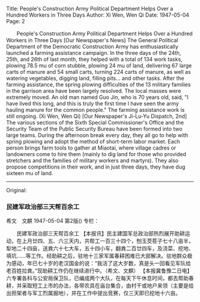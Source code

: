 Title: People's Construction Army Political Department Helps Over a Hundred Workers in Three Days
Author: Xi Wen, Wen Qi
Date: 1947-05-04
Page: 2

　　People's Construction Army Political Department Helps Over a Hundred Workers in Three Days
    [Our Newspaper's News] The General Political Department of the Democratic Construction Army has enthusiastically launched a farming assistance campaign. In the three days of the 24th, 25th, and 26th of last month, they helped with a total of 134 work tasks, plowing 78.5 mu of corn stubble, plowing 24 mu of land, delivering 67 large carts of manure and 54 small carts, turning 224 carts of manure, as well as watering vegetables, digging land, filling pits... and other tasks. After the farming assistance, the spring plowing difficulties of the 13 military families in the garrison area have been largely resolved. The local masses were extremely moved. An old man named Guo Jin, who is 70 years old, said, "I have lived this long, and this is truly the first time I have seen the army hauling manure for the common people." The farming assistance work is still ongoing. (Xi Wen, Wen Qi)
    [Our Newspaper's Ji-Lu-Yu Dispatch, 2nd] The various sections of the Sixth Special Commissioner's Office and the Security Team of the Public Security Bureau have been formed into two large teams. During the afternoon break every day, they all go to help with spring plowing and adopt the method of short-term labor market. Each person brings farm tools to gather at Miaotai, where village cadres or landowners come to hire them (mainly to dig land for those who provided stretchers and the families of military workers and martyrs). They also propose competitions in their work, and in just three days, they have dug sixteen mu of land.



<hr /> 

Original: 


### 民建军政治部三天帮百余工
希文　文麒
1947-05-04
第2版()
专栏：

　　民建军政治部三天帮百余工
    【本报讯】民主建国军总政治部热烈展开助耕运动，在上月廿四、五、六三天内，共帮工一百三十四个，刨玉茭茬子七十八亩半，犁地二十四亩，送粪六十七大车，五十四小车，翻粪二百廿四车，及浇菜、挖地、填坑……等工作。经助耕之后，驻地十三家军属春耕困难已大部解决。驻地群众极为感动，年已七十岁的老汉国金的说：“我活了这大岁数，真是头一回看见军队给老百姓拉粪。”现助耕工作仍在继续进行中。（希文、文麒）
    【本报冀鲁豫二日电】六专署各科与公安局保卫队，已编成两个大队，在每天下午休息时间，都去帮助春耕，并采取短工上市的办法，各带农具在庙台集合，由村干或地户来领（主要是给出担架者与军工烈属掘地），并在工作中提出竞赛，仅三天即已挖地十六亩。
